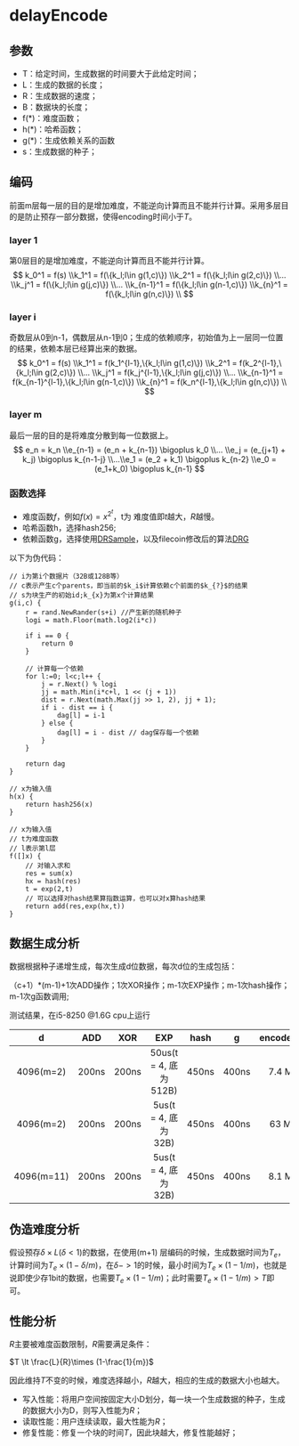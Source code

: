# delayEncode

## 参数

- T：给定时间，生成数据的时间要大于此给定时间；
- L：生成的数据的长度；
- R：生成数据的速度；
- B：数据块的长度；
- f(*)：难度函数；
- h(*)：哈希函数；
- g(*)：生成依赖关系的函数
- s：生成数据的种子；

## 编码

前面m层每一层的目的是增加难度，不能逆向计算而且不能并行计算。采用多层目的是防止预存一部分数据，使得encoding时间小于$T$。

### layer  1

第0层目的是增加难度，不能逆向计算而且不能并行计算。
$$
k_0^1 = f(s) \\k_1^1 = f(\{k_l;l\in g(1,c)\}) \\k_2^1 = f(\{k_l;l\in g(2,c)\}) \\... \\k_j^1 = f(\{k_l;l\in g(j,c)\}) \\... \\k_{n-1}^1 = f(\{k_l;l\in g(n-1,c)\})  \\k_{n}^1 = f(\{k_l;l\in g(n,c)\}) \\
$$

### layer i

奇数层从0到n-1，偶数层从n-1到0；生成的依赖顺序，初始值为上一层同一位置的结果，依赖本层已经算出来的数据。
$$
k_0^1 = f(s) \\k_1^1 = f(k_1^{l-1},\{k_l;l\in g(1,c)\}) \\k_2^1 = f(k_2^{l-1},\{k_l;l\in g(2,c)\}) \\... \\k_j^1 = f(k_j^{l-1},\{k_l;l\in g(j,c)\}) \\... \\k_{n-1}^1 = f(k_{n-1}^{l-1},\{k_l;l\in g(n-1,c)\})  \\k_{n}^1 = f(k_n^{l-1},\{k_l;l\in g(n,c)\}) \\
$$


### layer  m

最后一层的目的是将难度分散到每一位数据上。
$$
e_n = k_n \\e_{n-1} = (e_n + k_{n-1}) \bigoplus k_0 \\... \\e_j = (e_{j+1} + k_j) \bigoplus k_{n-1-j} \\...\\e_1 = (e_2 + k_1) \bigoplus k_{n-2} \\e_0 = (e_1+k_0) \bigoplus k_{n-1}
$$

### 函数选择



- 难度函数$f$，例如$f(x) = x^{2^t}$，t为 难度值即$t$越大，$R$越慢。
- 哈希函数h，选择hash256;
- 依赖函数g，选择使用[DRSample](https://acmccs.github.io/papers/p1001-alwenA.pdf)，以及filecoin修改后的算法[DRG](https://github.com/filecoin-project/drg-attacks/blob/master/notes.md)

以下为伪代码：

```
// i为第i个数据片（32B或128B等）
// c表示产生c个parents，即当前的$k_i$计算依赖c个前面的$k_{?}$的结果
// s为块生产的初始id;k_{x}为第x个计算结果
g(i,c) {
	r = rand.NewRander(s+i) //产生新的随机种子
	logi = math.Floor(math.log2(i*c))
	
	if i == 0 {
		return 0
	}
	
	// 计算每一个依赖
	for l:=0; l<c;l++ {
		j = r.Next() % logi
		jj = math.Min(i*c+l, 1 << (j + 1))
		dist = r.Next(math.Max(jj >> 1, 2), jj + 1);
		if i - dist == i {
			dag[l] = i-1
		} else {
			dag[l] = i - dist // dag保存每一个依赖
		}
	}

	return dag
}

// x为输入值
h(x) {
	return hash256(x)
}

// x为输入值
// t为难度函数
// l表示第l层
f([]x) {
	// 对输入求和
	res = sum(x)
	hx = hash(res)
	t = exp(2,t)
	// 可以选择对hash结果算指数运算，也可以对x算hash结果
	return add(res,exp(hx,t)) 
}
```



## 数据生成分析

数据根据种子递增生成，每次生成d位数据，每次d位的生成包括：

（c+1）*(m-1)+1次ADD操作；1次XOR操作；m-1次EXP操作；m-1次hash操作；m-1次g函数调用;

测试结果，在i5-8250 @1.6G cpu上运行

|     d      |  ADD  |  XOR  |          EXP          | hash  |   g   | encode(c=2) |
| :--------: | :---: | :---: | :-------------------: | :---: | :---: | :---------: |
| 4096(m=2)  | 200ns | 200ns | 50us(t = 4, 底为512B) | 450ns | 400ns |  7.4 MB/s   |
| 4096(m=2)  | 200ns | 200ns |  5us(t = 4, 底为32B)  | 450ns | 400ns |   63 MB/s   |
| 4096(m=11) | 200ns | 200ns |  5us(t = 4, 底为32B)  | 450ns | 400ns |  8.1 MB/s   |



## 伪造难度分析

假设预存$\delta\times L(\delta < 1)$的数据，在使用(m+1) 层编码的时候，生成数据时间为$T_e$，计算时间为$T_e\times (1-\delta/m)$，在$\delta->1$的时候，最小时间为$T_e\times (1-1/m)$，也就是说即使少存1bit的数据，也需要$T_e\times (1-1/m)$；此时需要$T_e\times (1-1/m) > T$即可。

## 性能分析

$R$主要被难度函数限制，$R$需要满足条件：

$T \lt \frac{L}{R}\times (1-\frac{1}{m})$

因此维持$T$不变的时候，难度选择越小，$R$越大，相应的生成的数据大小也越大。

- 写入性能：将用户空间按固定大小D划分，每一块一个生成数据的种子，生成的数据大小为D，则写入性能为$R$；
- 读取性能：用户连续读取，最大性能为$R$；
- 修复性能：修复一个块的时间$T$，因此块越大，修复性能越好；

